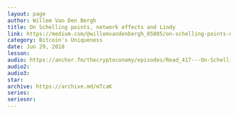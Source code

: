 ```yaml
---
layout: page
author: Willem Van Den Bergh
title: On Schelling points, network effects and Lindy
link: https://medium.com/@willemvandenbergh_85885/on-schelling-points-network-effects-and-lindy-inherent-properties-of-communication-c4eb69b55c60
category: Bitcoin's Uniqueness
date: Jun 29, 2018
lesson: 
audio: https://anchor.fm/thecryptoconomy/episodes/Read_417---On-Schelling-Points--Network-Effects---Lindy-Willem-Van-Den-Bergh-eghjp4
audio2: 
audio3: 
star: 
archive: https://archive.md/mTcaK
series: 
seriesnr: 
---
```

